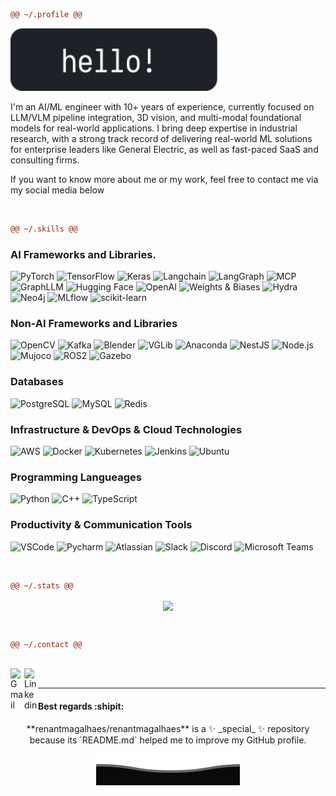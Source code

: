```diff
@@ ~/.profile @@
```
<img height="100px" src="./svg/hello.svg"> 

I'm an AI/ML engineer with 10+ years of experience, currently focused on LLM/VLM pipeline integration, 3D vision, and multi-modal foundational models for real-world applications. I bring deep expertise in industrial research, with a strong track record of delivering real-world ML solutions for enterprise leaders like General Electric, as well as fast-paced SaaS and consulting firms.

If you want to know more about me or my work, feel free to contact me via my social media below
<!--
or [access my website.](https://future-link)
-->

<br />

```diff
@@ ~/.skills @@
```

### **AI** Frameworks and Libraries.

<p>
  <img alt="PyTorch" src="https://img.shields.io/badge/-PyTorch-EE4C2C?style=flat&logo=pytorch&logoColor=white" />
  <img alt="TensorFlow" src="https://img.shields.io/badge/-TensorFlow-FF6F00?style=flat&logo=tensorflow&logoColor=white" />
  <img alt="Keras" src="https://img.shields.io/badge/-Keras-D00000?style=flat&logo=keras&logoColor=white" />
  <img alt="Langchain" src="https://img.shields.io/badge/-Langchain-F6AA1C?style=flat&logo=langchain&logoColor=white" />
  <img alt="LangGraph" src="https://img.shields.io/badge/-LangGraph-007ACC?style=flat&logo=python&logoColor=white" />
  <img alt="MCP" src="https://img.shields.io/badge/-MCP-007ACC?style=flat&logo=python&logoColor=white" />
  <img alt="GraphLLM" src="https://img.shields.io/badge/-GraphLLM-007ACC?style=flat&logo=python&logoColor=white" />
  <img alt="Hugging Face" src="https://img.shields.io/badge/-Hugging%20Face-FF6C37?style=flat&logo=huggingface&logoColor=white" />
  <img alt="OpenAI" src="https://img.shields.io/badge/-OpenAI-412991?style=flat&logo=openai&logoColor=white" />
  <img alt="Weights & Biases" src="https://img.shields.io/badge/-Wandb-FF2626?style=flat&logo=weightsandbiases&logoColor=white" />
  <img alt="Hydra" src="https://img.shields.io/badge/-Hydra-0E1C36?style=flat&logo=hydra&logoColor=white" />
  <img alt="Neo4j" src="https://img.shields.io/badge/-Neo4j-008CC1?style=flat&logo=neo4j&logoColor=white" />
  <img alt="MLflow" src="https://img.shields.io/badge/-MLflow-13B6A9?style=flat&logo=mlflow&logoColor=white" />
  <img alt="scikit-learn" src="https://img.shields.io/badge/-scikit--learn-F7931E?style=flat&logo=scikit-learn&logoColor=white" />
</p>

### Non-AI Frameworks and Libraries

<p>
  <img alt="OpenCV" src="https://img.shields.io/badge/-OpenCV-FF3D00?style=flat&logo=opencv&logoColor=white" />
  <img alt="Kafka" src="https://img.shields.io/badge/-Kafka-231F20?style=flat&logo=apachekafka&logoColor=white" />
  <img alt="Blender" src="https://img.shields.io/badge/-Blender-F5792A?style=flat&logo=blender&logoColor=white" />
  <img alt="VGLib" src="https://img.shields.io/badge/-VGLib-0096FF?style=flat&logo=vglib&logoColor=white" />
  <img alt="Anaconda" src="https://img.shields.io/badge/-Anaconda-44A833?style=flat&logo=anaconda&logoColor=white" />
  <img alt="NestJS" src="https://img.shields.io/badge/-NestJS-E0234E?style=flat&logo=nestjs&logoColor=white" />
  <img alt="Node.js" src="https://img.shields.io/badge/-Node.js-339933?style=flat&logo=node.js&logoColor=white" />
  <img alt="Mujoco" src="https://img.shields.io/badge/-Mujoco-FF6F61?style=flat&logo=mujoco&logoColor=white" />
  <img alt="ROS2" src="https://img.shields.io/badge/-ROS2-C22D40?style=flat&logo=ros&logoColor=white" />
  <img alt="Gazebo" src="https://img.shields.io/badge/-Gazebo-666666?style=flat&logo=gazebo&logoColor=white" />
</p>

### Databases
<p>
  <img alt="PostgreSQL" src="https://img.shields.io/badge/-PostgreSQL-336791?style=flat&logo=postgresql&logoColor=white" />
  <img alt="MySQL" src="https://img.shields.io/badge/-MySQL-4479A1?style=flat&logo=mysql&logoColor=white" />
  <img alt="Redis" src="https://img.shields.io/badge/-Redis-DC382D?style=flat&logo=redis&logoColor=white" />
</p>

### Infrastructure & DevOps & Cloud Technologies
<p>
  <img alt="AWS" src="https://img.shields.io/badge/-AWS-FF9900?style=flat&logo=amazonaws&logoColor=white"/>
  <img alt="Docker" src="https://img.shields.io/badge/-Docker-2496ED?style=flat&logo=docker&logoColor=white" />
  <img alt="Kubernetes" src="https://img.shields.io/badge/-Kubernetes-326CE5?style=flat&logo=kubernetes&logoColor=white" />
  <img alt="Jenkins" src="https://img.shields.io/badge/-Jenkins-557C94?style=flat&logo=jenkins&logoColor=white" />
  <img alt="Ubuntu" src="https://img.shields.io/badge/-Ubuntu-E95420?style=flat&logo=ubuntu&logoColor=white" /> 
</p>

### Programming Langueages
<p>
  <img alt="Python" src="https://img.shields.io/badge/-Python-3776AB?style=flat&logo=python&logoColor=white" />
  <img alt="C++" src="https://img.shields.io/badge/-C++-00599C?style=flat&logo=c%2B%2B&logoColor=white" />
  <img alt="TypeScript" src="https://img.shields.io/badge/-TypeScript-3178C6?style=flat&logo=typescript&logoColor=white" />
</p>

### Productivity & Communication Tools
<p>
  <img alt="VSCode" src="https://img.shields.io/badge/-VSCode-007ACC?style=flat&logo=visual-studio-code&logoColor=white" /> 
  <img alt="Pycharm" <img src="https://img.shields.io/badge/-PyCharm-5865F2?style=flat&logo=pycharm&logoColor=white" /> 
  <img alt="Atlassian" src="https://img.shields.io/badge/-Atlassian-262577?style=flat&logo=atlassian&logoColor=white" /> 
  <img alt="Slack" src="https://img.shields.io/badge/-Slack-4A154B?style=flat&logo=slack&logoColor=white" /> 
  <img alt="Discord" src="https://img.shields.io/badge/-Discord-5865F2?style=flat&logo=discord&logoColor=white" />
  <img alt="Microsoft Teams" src="https://img.shields.io/badge/-Microsoft%20Teams-6264A7?style=flat&logo=microsoftteams&logoColor=white" />
</p>

<br />

```diff
@@ ~/.stats @@
```

<p align="center">
  <a href="https://github.com/renantmagalhaes?tab=repositories">
    <img
      align="center"
      src="https://github-readme-stats.vercel.app/api?username=emedinac&show_icons=true&theme=tokyonight"
    />
  </a>
</p>
<br />

```diff
@@ ~/.contact @@
```

<br/>
<a href="mailto:edgarmedina1801@gmail.com">
  <img align="left" alt="Gmail" width="22px" src="https://upload.wikimedia.org/wikipedia/commons/7/7e/Gmail_icon_(2020).svg" />
</a>
<a href="https://www.linkedin.com/in/emedinac/">
  <img align="left" alt="Linkedin" width="22px" src="https://upload.wikimedia.org/wikipedia/commons/c/ca/LinkedIn_logo_initials.png" />
</a>
<br />

*************

#### Best regards :shipit:

<p align="center" dir="auto">
**renantmagalhaes/renantmagalhaes** is a ✨ _special_ ✨ repository because its `README.md` helped me to improve my GitHub profile.
</p>

<p align="center" dir="auto">
        <a target="_blank" rel="noopener noreferrer" href="https://raw.githubusercontent.com/emedinac/emedinac/master/svg/Bottom.svg"><img src="https://raw.githubusercontent.com/emedinac/emedinac/master/svg/Bottom.svg" alt="Github Stats" style="max-width: 100%;color:blue"></a>

</p>

<!--
Here are some ideas to get you started:

- 🔭 I’m currently working on ...
- 🌱 I’m currently learning ...
- 👯 I’m looking to collaborate on ...
- 🤔 I’m looking for help with ...
- 💬 Ask me about ...
- 📫 How to reach me: ...
- 😄 Pronouns: ...
- ⚡ Fun fact: ...
-->
